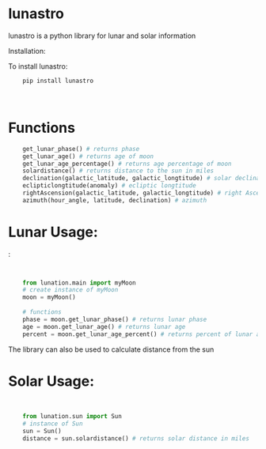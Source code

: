 # lunastro
lunastro is a python library for lunar and solar information


Installation:

To install lunastro:

```python
    pip install lunastro
```
<br>

<h1>Functions</h1>

```python
    get_lunar_phase() # returns phase
    get_lunar_age() # returns age of moon
    get_lunar_age_percentage() # returns age percentage of moon
    solardistance() # returns distance to the sun in miles
    declination(galactic_latitude, galactic_longtitude) # solar declination
    eclipticlongtitude(anomaly) # ecliptic longtitude
    rightAscension(galactic_latitude, galactic_longtitude) # right Ascension
    azimuth(hour_angle, latitude, declination) # azimuth
```

<h1>Lunar Usage:</h1>:
<br>

```python

    
    from lunation.main import myMoon
    # create instance of myMoon
    moon = myMoon()
    
    # functions
    phase = moon.get_lunar_phase() # returns lunar phase
    age = moon.get_lunar_age() # returns lunar age
    percent = moon.get_lunar_age_percent() # returns percent of lunar age as a decimal
```
The library can also be used to calculate distance from the sun
<br>
<h1> Solar Usage: </h1>

```python

    
    from lunation.sun import Sun
    # instance of Sun
    sun = Sun()
    distance = sun.solardistance() # returns solar distance in miles
```
